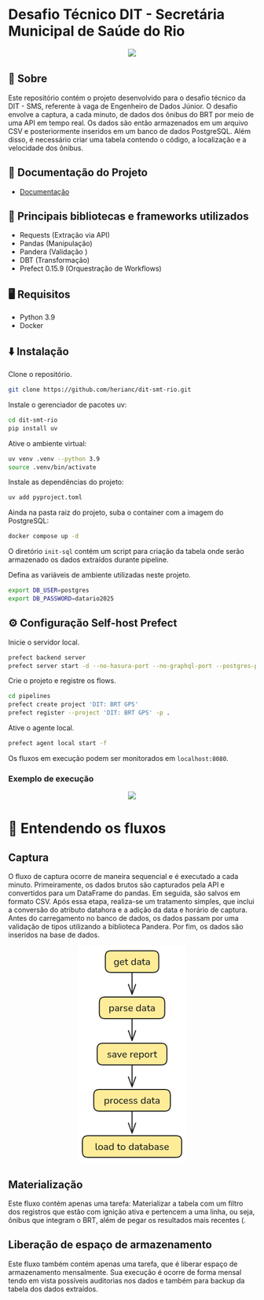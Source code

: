 # Desafio Técnico DIT - Secretária Municipal de Saúde do Rio
<div align='center'>
 <img src="https://github.com/herianc/dit-smt-rio/blob/main/images/header.png?raw=true">
</div>

## 💭 Sobre
Este repositório contém o projeto desenvolvido para o desafio técnico da DIT - SMS, referente à vaga de Engenheiro de Dados Júnior. O desafio envolve a captura, a cada minuto, de dados dos ônibus do BRT por meio de uma API em tempo real. Os dados são então armazenados em um arquivo CSV e posteriormente inseridos em um banco de dados PostgreSQL. Além disso, é necessário criar uma tabela contendo o código, a localização e a velocidade dos ônibus.

## 📃 Documentação do Projeto
- [Documentação](https://github.com/herianc/dit-smt-rio/wiki)

## 🧰 Principais bibliotecas e frameworks utilizados

- Requests (Extração via API)
- Pandas  (Manipulação)
- Pandera (Validação )
- DBT (Transformação)
- Prefect 0.15.9 (Orquestração de Workflows)
  
## 🖥️ Requisitos 
- Python 3.9
- Docker

## ⬇️ Instalação

Clone o repositório.
```bash
git clone https://github.com/herianc/dit-smt-rio.git
```

Instale o gerenciador de pacotes uv:

```bash
cd dit-smt-rio
pip install uv
```
Ative o ambiente virtual:

```bash
uv venv .venv --python 3.9
source .venv/bin/activate
```
Instale as dependências do projeto:

```bash
uv add pyproject.toml
```

Ainda na pasta raiz do projeto, suba o container com a imagem do PostgreSQL:

```bash
docker compose up -d
```

O diretório `init-sql` contém um script para criação da tabela onde serão armazenado os dados extraídos durante pipeline.

Defina as variáveis de ambiente utilizadas neste projeto. 

```bash
export DB_USER=postgres
export DB_PASSWORD=datario2025
```

## ⚙️ Configuração Self-host Prefect

Inicie o servidor local.
```bash
prefect backend server
prefect server start -d --no-hasura-port --no-graphql-port --postgres-port '5433'
```
Crie o projeto e registre os flows.
```bash
cd pipelines
prefect create project 'DIT: BRT GPS'
prefect register --project 'DIT: BRT GPS' -p .
```
Ative o agente local.
```bash
prefect agent local start -f
```
Os fluxos em execução podem ser monitorados em `localhost:8080`.

### Exemplo de execução

<div align=center>
 <img src="https://github.com/herianc/dit-smt-rio/blob/main/images/printscreen.png?raw=true">
</div>

# 📑 Entendendo os fluxos

## Captura

O fluxo de captura ocorre de maneira sequencial e é executado a cada minuto. Primeiramente, os dados brutos são capturados pela API e convertidos para um DataFrame do pandas. Em seguida, são salvos em formato CSV. Após essa etapa, realiza-se um tratamento simples, que inclui a conversão do atributo datahora e a adição da data e horário de captura. Antes do carregamento no banco de dados, os dados passam por uma validação de tipos utilizando a biblioteca Pandera. Por fim, os dados são inseridos na base de dados.


<div align=center>
 <img src="https://github.com/herianc/datario/blob/main/images/mermaid_diagram.png?raw=true" width="222" height="440">
</div>


## Materialização

Este fluxo contém apenas uma tarefa: Materializar a tabela com um filtro dos registros que estão com ignição ativa e pertencem a uma linha, ou seja, ônibus que integram o BRT, além de pegar os resultados mais recentes (. 

## Liberação de espaço de armazenamento

Este fluxo também contém apenas uma tarefa, que é liberar espaço de armazenamento mensalmente. Sua execução é ocorre de forma mensal tendo em vista possíveis auditorias nos dados e também para backup da tabela dos dados extraídos.

